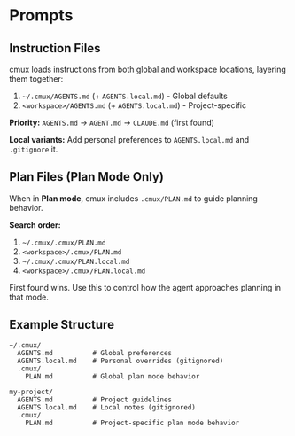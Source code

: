 # Prompts

## Instruction Files

cmux loads instructions from both global and workspace locations, layering them together:

1. `~/.cmux/AGENTS.md` (+ `AGENTS.local.md`) - Global defaults
2. `<workspace>/AGENTS.md` (+ `AGENTS.local.md`) - Project-specific

**Priority:** `AGENTS.md` → `AGENT.md` → `CLAUDE.md` (first found)

**Local variants:** Add personal preferences to `AGENTS.local.md` and `.gitignore` it.

## Plan Files (Plan Mode Only)

When in **Plan mode**, cmux includes `.cmux/PLAN.md` to guide planning behavior.

**Search order:**

1. `~/.cmux/.cmux/PLAN.md`
2. `<workspace>/.cmux/PLAN.md`
3. `~/.cmux/.cmux/PLAN.local.md`
4. `<workspace>/.cmux/PLAN.local.md`

First found wins. Use this to control how the agent approaches planning in that mode.

## Example Structure

```
~/.cmux/
  AGENTS.md          # Global preferences
  AGENTS.local.md    # Personal overrides (gitignored)
  .cmux/
    PLAN.md          # Global plan mode behavior

my-project/
  AGENTS.md          # Project guidelines
  AGENTS.local.md    # Local notes (gitignored)
  .cmux/
    PLAN.md          # Project-specific plan mode behavior
```
